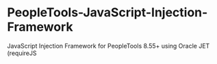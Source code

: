 # PeopleTools-JavaScript-Injection-Framework
JavaScript Injection Framework for PeopleTools 8.55+ using Oracle JET (requireJS
